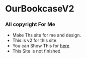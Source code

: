 # OurBookcaseV2
### All copyright For Me
  - Make Ths site for me and design.
  - This is v2 for this site.
  - You can Show This for [here](https://thomas-emad.github.io/OurBookcaseV2/).
  - This Site is not finished.
